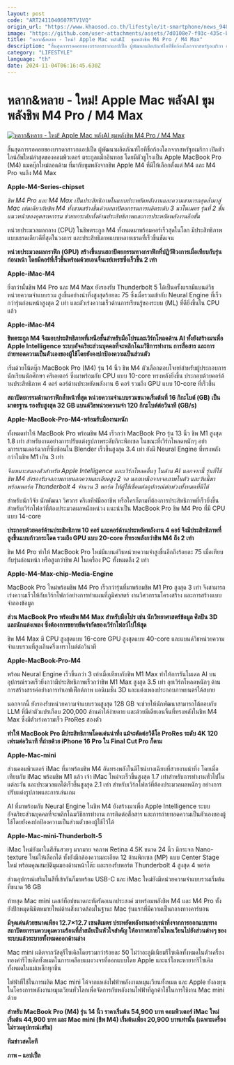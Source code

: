```yaml
---
layout: post
code: "ART2411040607RTV1VQ"
origin_url: "https://www.khaosod.co.th/lifestyle/it-smartphone/news_9488196"
image: "https://github.com/user-attachments/assets/7d0108e7-f93c-435c-bd86-5262063ef987"
title: "หลาก&หลาย - ใหม่! Apple Mac พลังAI  ขุมพลังชิพ M4 Pro / M4 Max"
description: "สิ้นสุดการรอคอยของบรรดาสาวกแอปเปิ้ล ผู้พัฒนาผลิตภัณฑ์ไอทีชื่อก้องโลกจากสหรัฐอเมริกา เปิดตัวไลน์อัพใหม่ล่าสุดของคอมพิวเตอร์ "
category: "LIFESTYLE"
language: "th"
date: 2024-11-04T06:16:45.630Z
---
```


# หลาก&หลาย - ใหม่! Apple Mac พลังAI  ขุมพลังชิพ M4 Pro / M4 Max

[![หลาก&หลาย - ใหม่! Apple Mac พลังAI  ขุมพลังชิพ M4 Pro / M4 Max](https://www.khaosod.co.th/wpapp/uploads/2024/11/pok.jpg "หลาก&หลาย - ใหม่! Apple Mac พลังAI  ขุมพลังชิพ M4 Pro / M4 Max")](https://www.khaosod.co.th/wpapp/uploads/2024/11/pok.jpg)

สิ้นสุดการรอคอยของบรรดาสาวกแอปเปิ้ล ผู้พัฒนาผลิตภัณฑ์ไอทีชื่อก้องโลกจากสหรัฐอเมริกา เปิดตัวไลน์อัพใหม่ล่าสุดของคอมพิวเตอร์ ตระกูลแม็กอินทอช โดยมีตัวชูโรงเป็น Apple MacBook Pro (M4) แมคบุ๊กใหม่ถอดด้าม ที่มากับขุมพลังจากชิพ Apple M4 ที่มีให้เลือกตั้งแต่ M4 และ M4 Pro จนถึง M4 Max



**Apple-M4-Series-chipset**



_ชิพ M4 Pro และ M4 Max เป็นประสิทธิภาพในแบบประหยัดพลังงานและความสามารถสุดล้ำมาสู่ Mac เช่นเดียวกับชิพ M4 ทั้งสามสร้างขึ้นด้วยสถาปัตยกรรมการผลิตระดับ 3 นาโนเมตร รุ่นที่ 2 ชั้นแนวหน้าของอุตสาหกรรม ช่วยยกระดับทั้งด้านประสิทธิภาพและการประหยัดพลังงานอีกขั้น_

หน่วยประมวลผลกลาง (CPU) ในชิพตระกูล M4 ทั้งหมดมาพร้อมคอร์เร็วสุดในโลก มีประสิทธิภาพแบบเธรดเดียวดีที่สุดในวงการ และประสิทธิภาพแบบหลายเธรดที่เร็วขึ้นชัดเจน

**หน่วยประมวลผลกราฟิก (GPU) สร้างขึ้นบนสถาปัตยกรรมทางกราฟิกที่ปฏิวัติวงการเมื่อเทียบกับรุ่นก่อนหน้า โดยมีคอร์ที่เร็วขึ้นพร้อมด้วยเอนจิ้นเรย์เทรซซิ่งเร็วขึ้น 2 เท่า**

**Apple-iMac-M4**



ยิ่งกว่านั้นชิพ M4 Pro และ M4 Max ยังรองรับ Thunderbolt 5 ได้เป็นครั้งแรกมีแบนด์วิธหน่วยความจำแบบรวม สูงขึ้นอย่างน่าทึ่งสูงสุดร้อยละ 75 ซึ่งเมื่อรวมเข้ากับ Neural Engine ที่เร็วกว่ารุ่นก่อนหน้าสูงสุด 2 เท่า และตัวเร่งความเร็วด้านการเรียนรู้ของระบบ (ML) ที่ดียิ่งขึ้นใน CPU แล้ว

**Apple-iMac-M4**



**ชิพตระกูล M4 จึงมอบประสิทธิภาพที่เหนือชั้นสำหรับมือโปรและเวิร์กโหลดด้าน AI ทั้งยังสร้างมาเพื่อ Apple Intelligence ระบบอัจฉริยะส่วนบุคคลที่จะพลิกโฉมวิธีการทำงาน การสื่อสาร และการถ่ายทอดความเป็นตัวเองของผู้ใช้โดยยังคงปกป้องความเป็นส่วนตัว**

เริ่มด้วยโน้ตบุ๊ก MacBook Pro (M4) รุ่น 14 นิ้ว ชิพ M4 ตัวเลือกตอบโจทย์สำหรับผู้ประกอบการ นักเรียนนักศึกษา ครีเอเตอร์ ซึ่งมาพร้อมกับ CPU แบบ 10-core ทรงพลังยิ่งขึ้น ประกอบด้วยคอร์ด้านประสิทธิภาพ 4 คอร์ คอร์ด้านประหยัดพลังงาน 6 คอร์ รวมถึง GPU แบบ 10-core ที่เร็วขึ้น

**สถาปัตยกรรมด้านกราฟิกล้ำหน้าที่สุด หน่วยความจำแบบรวมขนาดเริ่มต้นที่ 16 กิกะไบต์ (GB) เป็นมาตรฐาน รองรับสูงสุด 32 GB แบนด์วิธหน่วยความจำ 120 กิกะไบต์ต่อวินาที (GB/s)**

**Apple-MacBook-Pro-M4-พร้อมรับมืองานหนัก**



ทั้งหมดทำให้ MacBook Pro พร้อมชิพ M4 เร็วกว่า MacBook Pro รุ่น 13 นิ้ว ชิพ M1 สูงสุด 1.8 เท่า สำหรับงานอย่างการปรับแต่งรูปภาพระดับกิกะพิกเซล ในขณะที่เวิร์กโหลดหนักๆ อย่างการเรนเดอร์ฉากที่ซับซ้อนใน Blender เร็วขึ้นสูงสุด 3.4 เท่า ยังมี Neural Engine ที่ทรงพลังกว่าในชิพ M1 เกิน 3 เท่า

_จึงเหมาะสมลงตัวสำหรับ Apple Intelligence และเวิร์กโหลดอื่นๆ ในด้าน AI นอกจากนี้ รุ่นที่ใช้ชิพ M4 ยังรองรับจอภาพภายนอกความละเอียดสูง 2 จอ นอกเหนือจากจอภาพในตัว และวันนี้มาพร้อมพอร์ต Thunderbolt 4 จำนวน 3 พอร์ต ให้ผู้ใช้เชื่อมต่ออุปกรณ์ต่อพ่วงทั้งหมดที่มีได้_

สำหรับนักวิจัย นักพัฒนา วิศวกร ครีเอทีฟมืออาชีพ หรือใครก็ตามที่ต้องการประสิทธิภาพที่เร็วยิ่งขึ้นสำหรับเวิร์กโฟลว์ที่ต้องประมวลผลหนักหน่วง แนะนำเป็น MacBook Pro ชิพ M4 Pro ที่มี CPU แบบ 14-core

**ประกอบด้วยคอร์ด้านประสิทธิภาพ 10 คอร์ และคอร์ด้านประหยัดพลังงาน 4 คอร์ จึงมีประสิทธิภาพที่สูงขึ้นแบบก้าวกระโดด รวมถึง GPU แบบ 20-core ที่ทรงพลังกว่าชิพ M4 ถึง 2 เท่า**

ชิพ M4 Pro ทำให้ MacBook Pro ใหม่มีแบนด์วิธหน่วยความจำสูงขึ้นอีกถึงร้อยละ 75 เมื่อเทียบกับรุ่นก่อนหน้า หรือสูงกว่าชิพ AI ในเครื่อง PC ทั้งหมดถึง 2 เท่า

**Apple-M4-Max-chip-Media-Engine**



MacBook Pro ใหม่พร้อมชิพ M4 Pro เร็วกว่ารุ่นที่มาพร้อมชิพ M1 Pro สูงสุด 3 เท่า จึงสามารถเร่งความเร็วให้กับเวิร์กโฟลว์อย่างการทำแผนที่ภูมิศาสตร์ งานวิศวกรรมโครงสร้าง และการสร้างแบบจำลองข้อมูล

**ส่วน MacBook Pro พร้อมชิพ M4 Max สำหรับมือโปร เช่น นักวิทยาศาสตร์ข้อมูล ศิลปิน 3D และนักแต่งเพลง ซึ่งต้องการขยายขีดจำกัดของเวิร์กโฟลว์ไปให้สุด**

ชิพ M4 Max มี CPU สูงสุดแบบ 16-core GPU สูงสุดแบบ 40-core และแบนด์วิธหน่วยความจำแบบรวมที่สูงเกินครึ่งเทราไบต์ต่อวินาที

**Apple-MacBook-Pro-M4**



พร้อม Neural Engine เร็วขึ้นกว่า 3 เท่าเมื่อเทียบกับชิพ M1 Max ทำให้การรันโมเดล AI บนอุปกรณ์รวดเร็วยิ่งกว่ามีประสิทธิภาพเร็วกว่าชิพ M1 Max สูงสุด 3.5 เท่า ลุยเวิร์กโหลดหนักๆ ด้านการสร้างสรรค์อย่างการทำเอฟเฟ็กต์ภาพ แอนิเมชั่น 3D และแต่งเพลงประกอบภาพยนตร์ได้สบาย

นอกจากนี้ ยังรองรับหน่วยความจำแบบรวมสูงสุด 128 GB จะช่วยให้นักพัฒนาสามารถโต้ตอบกับ LLM ที่มีค่าตัวแปรเกือบ 200,000 ล้านค่าได้ง่ายดาย และด้วยมีเดียเอนจิ้นที่ทรงพลังในชิพ M4 Max ซึ่งมีตัวเร่งความเร็ว ProRes สองตัว

**ทำให้ MacBook Pro มีประสิทธิภาพโดดเด่นน่าทึ่ง แม้จะตัดต่อวิดีโอ ProRes ระดับ 4K 120 เฟรมต่อวินาที ที่ถ่ายด้วย iPhone 16 Pro ใน Final Cut Pro ก็ตาม**

**Apple-Mac-mini**



ส่วนคอมพิวเตอร์ iMac ที่มาพร้อมชิพ M4 อันทรงพลังในดีไซน์บางเฉียบที่สวยงามน่าทึ่ง โดยเมื่อเทียบกับ iMac พร้อมชิพ M1 แล้ว เจ้า iMac ใหม่จะเร็วขึ้นสูงสุด 1.7 เท่าสำหรับการทำงานทั่วไปในแต่ละวัน และประมวลผลได้เร็วขึ้นสูงสุด 2.1 เท่า สำหรับเวิร์กโฟลว์ที่ต้องประมวลผลหนักๆ อย่างการปรับแต่งรูปภาพและการเล่นเกม

AI ที่มาพร้อมกับ Neural Engine ในชิพ M4 ยังสร้างมาเพื่อ Apple Intelligence ระบบอัจฉริยะส่วนบุคคลที่จะพลิกโฉมวิธีการทำงาน การติดต่อสื่อสาร และการถ่ายทอดความเป็นตัวเองของผู้ใช้โดยยังคงปกป้องความเป็นส่วนตัวของผู้ใช้ไว้ได้

**Apple-Mac-mini-Thunderbolt-5**



iMac ใหม่ยังมาในสีสันสวยๆ มากมาย จอภาพ Retina 4.5K ขนาด 24 นิ้ว มีกระจก Nano-texture ใหม่ให้เลือกได้ ทั้งยังมีกล้องความละเอียด 12 ล้านพิกเซล (MP) แบบ Center Stage ใหม่ พร้อมคุณสมบัติมุมมองด้านหน้าโต๊ะ และรองรับพอร์ต Thunderbolt 4 สูงสุด 4 พอร์ต

ส่วนอุปกรณ์เสริมในสีที่เข้ากันก็มาพร้อม USB-C และ iMac ใหม่ยังมีหน่วยความจำแบบรวมเริ่มต้นที่ขนาด 16 GB

ท้ายสุด Mac mini เดสก์ท็อปขนาดกะทัดรัดอเนกประสงค์ มาพร้อมพลังชิพ M4 และ M4 Pro ทั้งยังปักหมุดนิมิตหมายใหม่ด้านสิ่งแวดล้อมในฐานะ Mac รุ่นแรกที่มีความเป็นกลางทางคาร์บอน

**มีจุดเด่นด้วยขนาดเพียง 12.7×12.7 เซนติเมตร ประหยัดพลังงานอย่างน่าทึ่งจากการออกแบบทางสถาปัตยกรรมควบคุมความร้อนที่ล้ำสมัยเป็นหัวใจสำคัญ ให้อากาศภายในไหลเวียนไปยังส่วนต่างๆ ของระบบแล้วระบายทั้งหมดออกด้านล่าง**

Mac mini ผลิตจากวัสดุรีไซเคิลโดยรวมกว่าร้อยละ 50 ไม่ว่าอะลูมิเนียมรีไซเคิลทั้งหมดในตัวเครื่อง ทองคำรีไซเคิลทั้งหมดในการเคลือบแผงวงจรที่ออกแบบโดย Apple และแร่โลหะหายากรีไซเคิลทั้งหมดในแม่เหล็กทุกชิ้น

ไฟฟ้าที่ใช้ในการผลิต Mac mini ได้จากแหล่งไฟฟ้าพลังงานหมุนเวียนทั้งหมด และ Apple ยังลงทุนในโครงการพลังงานหมุนเวียนทั่วโลกเพื่อจัดการกับพลังงานไฟฟ้าที่ลูกค้าใช้ในการใช้งาน Mac mini ด้วย

**สำหรับ MacBook Pro (M4) รุ่น 14 นิ้ว ราคาเริ่มต้น 54,900 บาท คอมพิวเตอร์ iMac ใหม่ เริ่มต้น 44,900 บาท และ Mac mini (ชิพ M4) เริ่มต้นเพียง 20,900 บาทเท่านั้น (เฉพาะเครื่อง ไม่รวมอุปกรณ์เสริม)**

**ทีมข่าวสดไอที**

**ภาพ – แอปเปิ้ล**